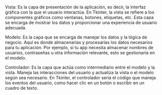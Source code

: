 Vista: 
Es la capa de presentación de la aplicación, 
es decir, la interfaz gráfica con la que el usuario interactúa. 
En Tkinter, la vista se refiere a los componentes gráficos 
como ventanas, botones, etiquetas, etc. Esta capa se encarga de 
mostrar los datos y proporcionar una experiencia de usuario adecuada.

Modelo: 
Es la capa que se encarga de manejar los datos y la lógica de negocio. 
Aquí es donde almacenarías y procesarías los datos necesarios para 
tu aplicación. Por ejemplo, si tu app necesita almacenar nombres de 
usuarios, contraseñas u otra información relevante, esto se 
gestionaría en el modelo.

Controlador: 
Es la capa que actúa como intermediario entre el modelo y la vista. 
Maneja las interacciones del usuario y actualiza la vista o el modelo 
según sea necesario. En Tkinter, el controlador sería el código que 
maneja los eventos del usuario, como hacer clic en un botón o 
escribir en un cuadro de texto.